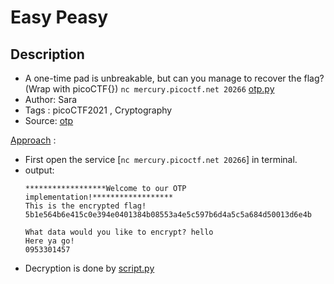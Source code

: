# Easy Peasy

## Description
- A one-time pad is unbreakable, but can you manage to recover the flag? (Wrap with picoCTF{}) `nc mercury.picoctf.net 20266` [otp.py](./otp.py)
- Author: Sara
- Tags  : picoCTF2021 , Cryptography
- Source: [otp](./otp.py)

<ins>Approach</ins> :
- First open the service [`nc mercury.picoctf.net 20266`] in terminal.
- output:
	```output
	******************Welcome to our OTP implementation!******************
	This is the encrypted flag!
	5b1e564b6e415c0e394e0401384b08553a4e5c597b6d4a5c5a684d50013d6e4b

	What data would you like to encrypt? hello
    Here ya go!
    0953301457
	```
- Decryption is done by [script.py](./script.py)
